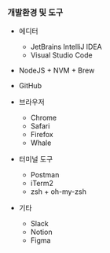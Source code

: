 ### 개발환경 및 도구

- 에디터
  - JetBrains IntelliJ IDEA
  - Visual Studio Code

- NodeJS + NVM + Brew

- GitHub

- 브라우저
  - Chrome
  - Safari
  - Firefox
  - Whale

- 터미널 도구
  - Postman
  - iTerm2
  - zsh + oh-my-zsh

- 기타
  - Slack
  - Notion
  - Figma
